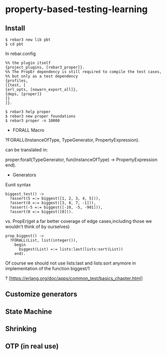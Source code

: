 # property-based-testing-learning

## Install
```
$ rebar3 new lib pbt
$ cd pbt
```
In rebar.config
```
%% the plugin itself
{project_plugins, [rebar3_proper]}.
%% The PropEr dependency is still required to compile the test cases,
%% but only as a test dependency
{profiles,
[{test, [
{erl_opts, [nowarn_export_all]},
{deps, [proper]}
]}
]}.
```

```
$ rebar3 help proper
$ rebar3 new proper foundations
$ rebar3 proper -n 10000
```

* FORALL Macro

?FORALL(InstanceOfType, TypeGenerator, PropertyExpression).

can be translated in:

proper:forall(TypeGenerator, fun(InstanceOfType) -> PropertyExpression end).

* Generators

Eunit syntax
```
biggest_test() ->
  ?assert(5 =:= biggest([1, 2, 3, 4, 5])),
  ?assert(8 =:= biggest([3, 8, 7, -1])),
  ?assert(-5 =:= biggest([-10, -5, -901])),
  ?assert(0 =:= biggest([0])).
```

vs. PropEr(get a far better coverage of edge cases,including those we wouldn’t think of by ourselves)
```
prop_biggest() ->
  ?FORALL(List, list(integer()),
    begin
      biggest(List) =:= lists:last(lists:sort(List))
    end).
```

Of course we should not use lists:last and lists:sort anymore in implementation of the function biggest/1

? [https://erlang.org/doc/apps/common_test/basics_chapter.html]

## Customize generators

## State Machine

## Shrinking

## OTP (in real use)
